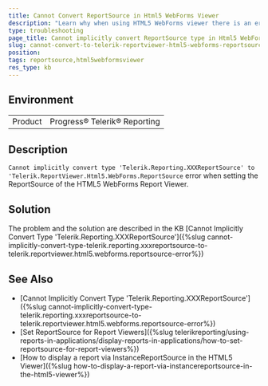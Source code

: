 ```yaml
---
title: Cannot Convert ReportSource in Html5 WebForms Viewer
description: "Learn why when using HTML5 WebForms viewer there is an error 'Cannot implicitly convert type Telerik.Reporting.XXXReportSource to Telerik.ReportViewer.Html5.WebForms.ReportSource'."
type: troubleshooting
page_title: Cannot implicitly convert ReportSource type in Html5 WebForms viewer
slug: cannot-convert-to-telerik-reportviewer-html5-webforms-reportsource
position: 
tags: reportsource,html5webformsviewer
res_type: kb
---
```


## Environment

<table>
	<tr>
		<td>Product</td>
		<td>Progress® Telerik® Reporting</td>
	</tr>
</table>


## Description

`Cannot implicitly convert type 'Telerik.Reporting.XXXReportSource' to 'Telerik.ReportViewer.Html5.WebForms.ReportSource` error when setting the ReportSource of the HTML5 WebForms Report Viewer.

## Solution

The problem and the solution are described in the KB [Cannot Implicitly Convert Type 'Telerik.Reporting.XXXReportSource']({%slug cannot-implicitly-convert-type-telerik.reporting.xxxreportsource-to-telerik.reportviewer.html5.webforms.reportsource-error%})

## See Also

* [Cannot Implicitly Convert Type 'Telerik.Reporting.XXXReportSource']({%slug cannot-implicitly-convert-type-telerik.reporting.xxxreportsource-to-telerik.reportviewer.html5.webforms.reportsource-error%})
* [Set ReportSource for Report Viewers]({%slug telerikreporting/using-reports-in-applications/display-reports-in-applications/how-to-set-reportsource-for-report-viewers%})
* [How to display a report via InstanceReportSource in the HTML5 Viewer]({%slug how-to-display-a-report-via-instancereportsource-in-the-html5-viewer%})
